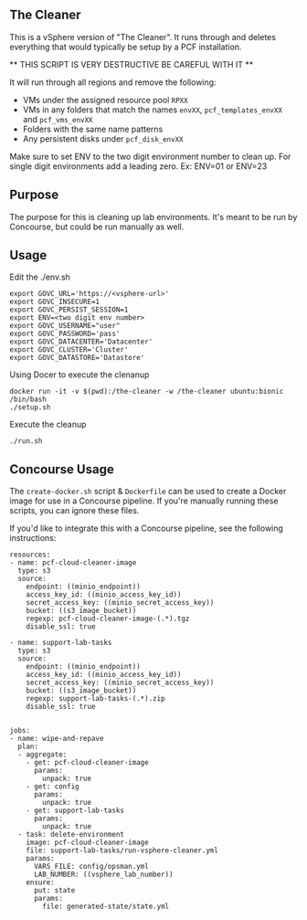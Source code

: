 ## The Cleaner

This is a vSphere version of "The Cleaner".  It runs through and deletes everything that would typically be setup by a PCF installation.

** THIS SCRIPT IS VERY DESTRUCTIVE BE CAREFUL WITH IT **

It will run through all regions and remove the following:

- VMs under the assigned resource pool `RPXX`
- VMs in any folders that match the names `envXX`, `pcf_templates_envXX` and `pcf_vms_envXX`
- Folders with the same name patterns
- Any persistent disks under `pcf_disk_envXX`

Make sure to set ENV to the two digit environment number to clean up.  For single digit
environments add a leading zero.  Ex:  ENV=01 or ENV=23

## Purpose

The purpose for this is cleaning up lab environments.  It's meant to be run by Concourse, but could be run manually as well.

## Usage

Edit the ./env.sh 

```
export GOVC_URL='https://<vsphere-url>'
export GOVC_INSECURE=1
export GOVC_PERSIST_SESSION=1
export ENV=<two digit env number>
export GOVC_USERNAME="user"
export GOVC_PASSWORD='pass'
export GOVC_DATACENTER='Datacenter'
export GOVC_CLUSTER='Cluster'
export GOVC_DATASTORE='Datastore'
```

Using Docer to execute the clenanup

```
docker run -it -v $(pwd):/the-cleaner -w /the-cleaner ubuntu:bionic /bin/bash
./setup.sh
```

Execute the cleanup

```
./run.sh
```

## Concourse Usage

The `create-docker.sh` script & `Dockerfile` can be used to create a Docker image for use in a Concourse pipeline. If you're manually running these scripts, you can ignore these files.

If you'd like to integrate this with a Concourse pipeline, see the following instructions:

```
resources:
- name: pcf-cloud-cleaner-image
  type: s3
  source:
    endpoint: ((minio_endpoint))
    access_key_id: ((minio_access_key_id))
    secret_access_key: ((minio_secret_access_key))
    bucket: ((s3_image_bucket))
    regexp: pcf-cloud-cleaner-image-(.*).tgz
    disable_ssl: true

- name: support-lab-tasks
  type: s3
  source:
    endpoint: ((minio_endpoint))
    access_key_id: ((minio_access_key_id))
    secret_access_key: ((minio_secret_access_key))
    bucket: ((s3_image_bucket))
    regexp: support-lab-tasks-(.*).zip
    disable_ssl: true


jobs:
- name: wipe-and-repave
  plan:
  - aggregate:
    - get: pcf-cloud-cleaner-image
      params:
        unpack: true 
    - get: config
      params:
        unpack: true
    - get: support-lab-tasks
      params:
        unpack: true
  - task: delete-environment
    image: pcf-cloud-cleaner-image
    file: support-lab-tasks/run-vsphere-cleaner.yml
    params:
      VARS_FILE: config/opsman.yml
      LAB_NUMBER: ((vsphere_lab_number))
    ensure:
      put: state
      params:
        file: generated-state/state.yml
```
 
